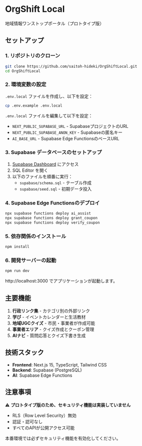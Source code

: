 # OrgShift Local

地域情報ワンストップポータル（プロトタイプ版）

## セットアップ

### 1. リポジトリのクローン
```bash
git clone https://github.com/saitoh-hideki/OrgShiftLocal.git
cd OrgShiftLocal
```

### 2. 環境変数の設定
`.env.local` ファイルを作成し、以下を設定：
```bash
cp .env.example .env.local
```

`.env.local` ファイルを編集して以下を設定：
- `NEXT_PUBLIC_SUPABASE_URL` - SupabaseプロジェクトのURL
- `NEXT_PUBLIC_SUPABASE_ANON_KEY` - Supabaseの匿名キー
- `AI_BASE_URL` - Supabase Edge FunctionsのベースURL

### 3. Supabase データベースのセットアップ

1. [Supabase Dashboard](https://txobkcjegztcrbrbenjn.supabase.co) にアクセス
2. SQL Editor を開く
3. 以下のファイルを順番に実行：
   - `supabase/schema.sql` - テーブル作成
   - `supabase/seed.sql` - 初期データ投入

### 4. Supabase Edge Functionsのデプロイ
```bash
npx supabase functions deploy ai_assist
npx supabase functions deploy grant_coupon
npx supabase functions deploy verify_coupon
```

### 5. 依存関係のインストール
```bash
npm install
```

### 6. 開発サーバーの起動
```bash
npm run dev
```

http://localhost:3000 でアプリケーションが起動します。

## 主要機能

1. **行政リンク集** - カテゴリ別の外部リンク
2. **学び** - イベントカレンダーと生活教材
3. **地域UGCクイズ** - 市民・事業者が作成可能
4. **事業者エリア** - クイズ作成とクーポン管理
5. **AIナビ** - 質問応答とクイズ下書き生成

## 技術スタック

- **Frontend**: Next.js 15, TypeScript, Tailwind CSS
- **Backend**: Supabase (PostgreSQL)
- **AI**: Supabase Edge Functions

## 注意事項

⚠️ **プロトタイプ版のため、セキュリティ機能は実装していません**
- RLS（Row Level Security）無効
- 認証・認可なし
- すべてのAPIが公開アクセス可能

本番環境では必ずセキュリティ機能を有効化してください。
